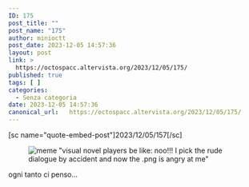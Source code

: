 ```yaml
---
ID: 175
post_title: ""
post_name: "175"
author: minioctt
post_date: 2023-12-05 14:57:36
layout: post
link: >
  https://octospacc.altervista.org/2023/12/05/175/
published: true
tags: [ ]
categories:
  - Senza categoria
date: 2023-12-05 14:57:36
canonical_url:   https://octospacc.altervista.org/2023/12/05/175/
---
```

<!-- wp:paragraph -->
<p>[sc name="quote-embed-post"]2023/12/05/157[/sc]</p>
<!-- /wp:paragraph -->

<!-- wp:paragraph -->
<p></p>
<!-- /wp:paragraph -->

<!-- wp:image {"id":174,"sizeSlug":"large","linkDestination":"none"} -->
<figure class="wp-block-image size-large"><img src="https://octospacc.altervista.org/wp-content/uploads/2023/12/625f75645c7c11294811817931876192-960x575.jpeg" alt="meme &quot;visual novel players be like: noo!!! I pick the rude dialogue by accident and now the .png is angry at me&quot;" class="wp-image-174"/></figure>
<!-- /wp:image -->

<!-- wp:paragraph -->
<p></p>
<!-- /wp:paragraph -->

<!-- wp:paragraph -->
<p>ogni tanto ci penso...</p>
<!-- /wp:paragraph -->